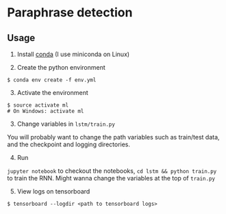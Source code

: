 # Paraphrase detection

## Usage

1. Install [conda](https://conda.io/docs/install/quick.html#id1) (I use miniconda on Linux)

2. Create the python environment

```
$ conda env create -f env.yml
```

3. Activate the environment
```
$ source activate ml
# On Windows: activate ml
```

3. Change variables in `lstm/train.py`

You will probably want to change the path variables such as train/test data, and the checkpoint and logging directories.

4. Run

`jupyter notebook` to checkout the notebooks, `cd lstm && python train.py` to train the RNN. Might wanna change the variables at the top of `train.py`

5. View logs on tensorboard

```
$ tensorboard --logdir <path to tensorboard logs>
```